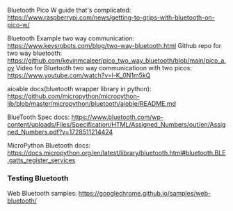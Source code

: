 
Bluetooth Pico W guide that's complicated: https://www.raspberrypi.com/news/getting-to-grips-with-bluetooth-on-pico-w/

Bluetooth Example two way communication: https://www.kevsrobots.com/blog/two-way-bluetooth.html
Github repo for two way bluetooth: https://github.com/kevinmcaleer/pico_two_way_bluetooth/blob/main/pico_a.py
Video for Bluetooth two way communicatioon with two picos: https://www.youtube.com/watch?v=l-K_0N1m5kQ


aioable docs(bluetooth wrapper library in python): https://github.com/micropython/micropython-lib/blob/master/micropython/bluetooth/aioble/README.md

BlueTooth Spec docs:  https://www.bluetooth.com/wp-content/uploads/Files/Specification/HTML/Assigned_Numbers/out/en/Assigned_Numbers.pdf?v=1728511214424

MicroPython Bluetooth docs: https://docs.micropython.org/en/latest/library/bluetooth.html#bluetooth.BLE.gatts_register_services


### Testing Bluetooth 

Web Bluetooth samples: https://googlechrome.github.io/samples/web-bluetooth/


